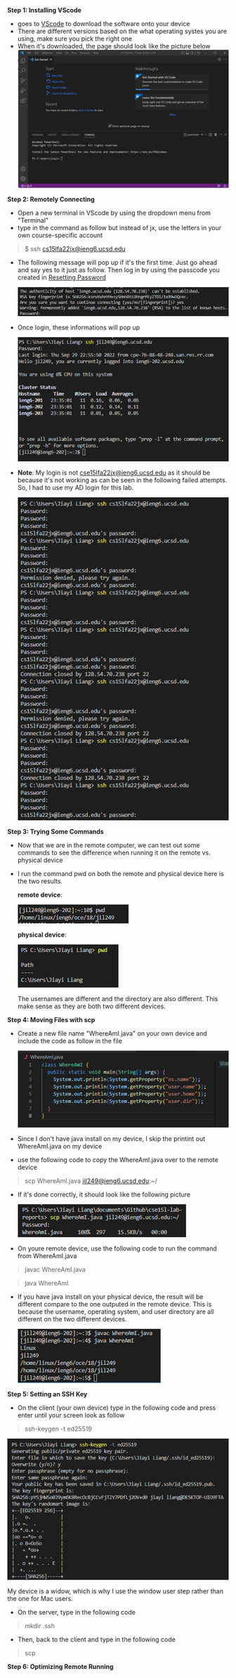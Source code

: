 **Step 1: Installing VScode**
- goes to [VScode](https://code.visualstudio.com/) to download the software onto your device 
- There are different versions based on the what operating systes you are using, make sure you pick the right one 
- When it's downloaded, the page should look like the picture below 
    ![VScode homescreen](VScode.png)

**Step 2: Remotely Connecting**
- Open a new terminal in VScode by using the dropdown menu from "Terminal" 
- type in the command as follow but instead of jx, use the letters in your own course-specific account
> $ ssh cs15lfa22jx@ieng6.ucsd.edu
- The following message will pop up if it's the first time. Just go ahead and say yes to it just as follow. Then log in by using the passcode you created in [Resetting Password](https://sdacs.ucsd.edu/~icc/index.php)

    ![Attempt to log in message](step2.0.JPG) 
- Once login, these informations will pop up 

    ![Login Messages](step2.2.PNG)
- **Note**: My login is not cse15lfa22jx@ieng6.ucsd.edu as it should be because it's not working as can be seen in the following failed attempts. So, I had to use my AD login for this lab. 

    ![Failed Login](step2.3.PNG)

**Step 3: Trying Some Commands**
- Now that we are in the remote computer, we can test out some commands to see the difference when running it on the remote vs. physical device 
- I run the command pwd on both the remote and physical device here is the two results.
    
    **remote device**: 
    
    ![remote device print out](step3.0.PNG)

    **physical device**: 
    
    ![physical device print out](step3.1.PNG)

    The usernames are different and the directory are also different. This make sense as they are both two different devices. 


**Step 4: Moving Files with scp**
- Create a new file name "WhereAmI.java" on your own device and include the code as follow in the file

    ![WhereAmI code](step4.0.PNG)

- Since I don't have java install on my device, I skip the printint out WhereAmI.java on my device 
- use the following code to copy the WhereAmI.java over to the remote device 
>scp WhereAmI.java jil249@ieng6.ucsd.edu:~/ 
- If it's done correctly, it should look like the following picture 

    ![SCP](step4.1.PNG)

- On youre remote device, use the following code to run the command from WhereAmI.java
>javac WhereAmI.java

>java WhereAmI

- If you have java install on your physical device, the result will be different compare to the one outputed in the remote device. This is because the username, operating system, and user directory are all different on the two different devices. 

    ![Output on remote device](step4.2.PNG)

**Step 5: Setting an SSH Key**
- On the client (your own device) type in the following code and press enter until your screen look as follow 
> ssh-keygen -t ed25519

 ![Output on client for ssh](step5.0.PNG)

My device is a widow, which is why I use the window user step rather than the one for Mac users. 

- On the server, type in the following code 
>mkdir .ssh

- Then, back to the client and type in the following code
>scp 

**Step 6: Optimizing Remote Running**
